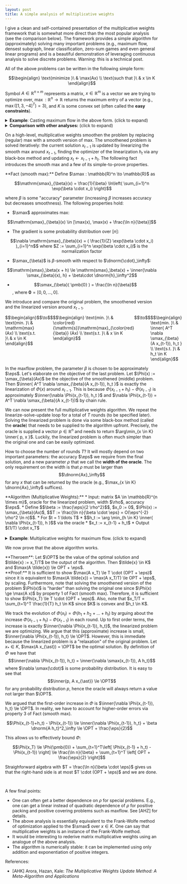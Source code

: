 ```yaml
---
layout: post
title: A simple analysis of multiplicative weights
---
```

I give a clean and self-contained presentation of the multiplicative weights framework that is somewhat more direct than the most popular analysis (see the comparison below). The framework provides a simple algorithm for (approximately) solving many important problems (e.g., maximum flow, densest subgraph, linear classification, zero-sum games and even general linear programs) and is a beautiful demonstration of leveraging continuous analysis to solve discrete problems. Warning: this is a technical post.

All of the above problems can be written in the following simple form:

$$\begin{align}
\text{minimize }\ & \max(Ax) \\
\text{such that }\ & x \in K
\end{align}$$

Symbol $A \in \mathbb{R}^{n \times m}$ represents a matrix, $x \in \mathbb{R}^m$ is a vector we are trying to optimize over, $\max : \mathbb{R}^n \to \mathbb{R}$ returns the maximum entry of a vector (e.g., $\max([1, 3, -4]^T) = 3$), and $K$ is some convex set (often called the **easy constraints**).

<details markdown="1">  <!-- markdown means the internals get parsed -->
<summary><b>Example</b>: Casting maximum flow in the above form. <a>(click to expand)</a></summary>
Suppose we are given an uncapacitated directed graph $G = (V, E)$ and we want to compute the maxflow between some $s, t \in V$. Suppose that the optimal value of this problem is $\OPT$ (i.e., there are $\OPT$ edge-disjoint paths between $s$ and $t$).

We cast the problem in the above form. On a high-level, easy constraints $K$ will correspond to unit flows from $s$ to $t$. We first fix the representation of $K$: a flow $x \in K$ is a vector of dimension $\vert E \vert$, one scalar for each directed edge $e \in E$. Precisely, $x_e$ will represent the amount of flow that is pushed through $e$. This determines the representation. Now, define $K$ to be the convex hull of all simple paths from $s$ to $t$. On a side-note, this is equivalent to saying the flow $x \in K$ is conserving in $V \setminus \\{s, t\\}$, pushes 1 unit from $s$, and contains no circulations; equivalency is due to the integrality of the flow polytope. While it might be strange to call this polytope with exponential number of vertices "easy constraints", we note that the only property we will need later is to optimize a linear function over $K$. However, optimizing a linear function $f(x) = \inner{c, x} = \sum_{e \in E} c_e \cdot x_e$ over $x \in K$ is exactly the problem of finding a shortest path between $s$ and $t$ with edge costs being $c \in \mathbb{R}^{\vert E \vert}$.

Roughly, we want the objective $\max(Ax)$ of our form to correspond to the maximum amount of flow going through any edge in the graph (call this the **congestion**). In other words, we claim that finding the maximum flow corresponds to finding the unit flow that minimizes the most congested edge. Clearly, if there are $\OPT$ disjoint paths we can find a unit flow with congestion $1/\OPT$. One can easily show the converse holds (if there are unit-flows with smaller congestion it leads to more edge-disjoint paths) and hence solving the above problem solves the maximum flow. Of course, the optimal value in the disjoint-path formulation and congestion-minimizing formulation will be reciprocals of each other, but the problems are otherwise equivalent. This also suggests setting the matrix $A$ to be the identity $I$, due to the representation we choose.
</details>

<details markdown="1">
<summary><b>Comparison with other analyses:</b> <a>(click to expand)</a></summary>
This post is inspirated by my personal struggles I had a few years back while trying to learn the multiplicative weights framework. Most popular analyses motivate the approach by *the expert prediction* algorithm [AHZ]. While the approach is intuitive by itself, my intuition completely dissapeared when using them to solve problems such as maximum flow. This is because the experts from [AHZ] essentially correspond to dual variables which are largely disconnected from the original (primal) problem. This analysis keeps the entire discussion in the primal. I have not seen this analysis written down anywhere, but I am sure researchers in the area are well-aware of it.
</details>

On a high-level, multiplicative weights smoothen the problem by replacing (regular) max with a smooth version of max. The smoothened problem is solved iteratively: the current solution $x_{t-1}$ is updated by linearizing the smooth max around $x_{t-1}$, finding the optimizer of the linearization $h_t$ via any black-box method and updating $x_{t} \gets x_{t-1} + h_t$. The following fact introduces the smooth max and a few of its simple-to-prove properties.

<div class="fact" markdown="1">
**Fact (smooth max):** Define $\smax : \mathbb{R}^n \to \mathbb{R}$ as

$$\mathrm{smax}_{\beta}(x) = \frac{1}{\beta} \ln\left( \sum_{i=1}^n \exp(\beta \cdot x_i) \right)$$

where $\beta$ is some "accuracy" parameter (increasing $\beta$ increases accuracy but decreases smoothness). The following properties hold:

* $\smax$ approximates max:

$$\mathrm{smax}_{\beta}(x) \in [\max(x), \max(x) + \frac{\ln n}{\beta}]$$

* The gradient is some probability distribution over $[n]$:

<center>$$\nabla \mathrm{smax}_{\beta}(x) = ( \frac{1}{Z} \exp(\beta \cdot x_i) )_{i=1}^n$$ where $Z := \sum_{i=1}^n 
\exp(\beta \cdot x_i)$ is the normalization factor</center>

* $\smax_{\beta}$ is $\beta$-smooth with respect to $\dnorm{\cdot}_\infty$:

$$\mathrm{smax}_\beta(x + h) \le \mathrm{smax}_\beta(x) + \inner{\nabla \smax_{\beta}(x), h} + \beta\cdot \dnorm{h}_\infty^2$$

* $$\smax_{\beta}( \pmb{0} ) = \frac{\ln n}{\beta}$$, where $\pmb{0} = [0,0,\ldots,0]$.

</div>

We introduce and compare the original problem, the smoothened version and the linearized version around $x_{t-1}$.

<div style="display:grid;grid-template-columns:1fr 0.3fr 1fr 0.3fr 1fr;">
<div class="cell">
$$\begin{align}
\text{min. }\ & \mathrm{max} (Ax) \\
\text{s.t. }\ & x \in K
\end{align}$$
</div>
<div class="cell">
$$\to$$
</div>
<div class="cell">
$$\begin{align}
\text{min. }\ & \color{red}{\mathrm{s}}\mathrm{max}_{\color{red}{\beta}} (Ax) \\
\text{s.t. }\ & x \in K
\end{align}$$
</div>
<div class="cell">
$$\to$$
</div>
<div class="cell">
$$\begin{align}
\text{min. }\ & \inner{ A^T \nabla \smax_{\beta}(A x_{t-1}), h_t } \\
\text{s.t. }\ & h_t \in K
\end{align}$$
</div>
</div>

In the maxflow problem, the parameter $\beta$ is chosen to be approximately $\eps$. Let's elaborate on the objective of the last problem. Let $\Phi(x) := \smax_{\beta}(Ax)$ be the objective of the smoothened (middle) problem. Then $\inner{ A^T \nabla \smax_{\beta}(A x_{t-1}), h_t }$ is exactly the linearization of $\Phi(x)$ around $x_{t-1}$. This is because $\Phi(x_{t-1} + h_t) - \Phi(x_{t-1})$ is approximately $\inner{\nabla \Phi(x_{t-1}), h_t }$ and $\nabla \Phi(x_{t-1}) = A^T \nabla \smax_{\beta}(A x_{t-1})$ by chain rule.

We can now present the full multiplicative weights algorithm. We repeat the linearize-solve-update loop for a total of $T$ rounds (to be specified later). Solving the linearized problem is done via some black-box method (called the **oracle**) that needs to be supplied to the algorithm upfront. Precisely, the oracle is supplied a vector $p \in \mathbb{R}^n$ and needs to return $\arg\min_{x \in K} \inner{ p, x }$. Luckily, the linearized problem is often much simpler than the original one and can be easily optimized.

How to choose the number of rounds $T$? It will mostly depend on two important parameters: the accuracy $\eps$ we require from the final solution, and a new parameter $\rho$ that we call the **width of the oracle**. The only requirement on the width is that $\rho$ must be larger than $$\dnorm{Ax}_\infty$$ for any $x$ that can be returned by the oracle (e.g., $\max_{x \in K} \dnorm{Ax}_\infty$ suffices).

<div markdown="1" class="algorithm">
**Algorithm (Multiplicative Weights):**
* Input: matrix $A \in \mathbb{R}^{n \times m}$, oracle for the linearized problem, width $\rho$, accuracy $\eps$.
* Define $$\beta := \frac{\eps}{2 \rho^2}$$, $x_0 := 0$, $\Phi(x) := \smax_{\beta}(Ax)$, $$T := \frac{\ln n}{\beta \cdot \eps} = O(\eps^{-2} \rho^2 \ln n)$$.
* For $t = 1 \ldots T$
  * $$h_t := \arg \min_{h \in K} \inner{ \nabla \Phi(x_{t-1}), h }$$ via the oracle
  * $x_t := x_{t-1} + h_t$
* Output $(1/T) \cdot x_T$
</div>

<br/>
<details markdown="1">  <!-- markdown means the internals get parsed -->
<summary><b>Example</b>: Multiplicative weights for maximum flow. <a>(click to expand)</a></summary>
Suppose we want to solve maxflow between $s$ and $t$ with $\eps$ relative error. We assume for simplicity that the graph is directed and uncapacitated which allows us to set $\rho = 1$. Set $\beta$ and $T$ accordingly. Let $\OPT$ be the optimal value of the problem when cast in the aforementioned standard form (which is the reciprocal of the number of edge-disjoint paths between $s$ and $t$, note that the relative error is unchanged when taking reciprocals).

Initialize a "congestion" vector $x := [0, 0, \ldots, 0] \in \mathbb{R}^{\vert E \vert}$ that remembers for each edge how many times has it been used. We repeat the following for $T$ rounds: for each directed edge $e$ we compute a cost $c_e := \exp(\beta x_i) > 0$. Normalize this vector of costs by dividing all entries by $$Z := \sum_{e \in E} \exp(\beta x_i)$$ that makes their sum equal to $1$ (note: this is unnecessary, but we do it to stay true to the algorithm). Find the shortest path $P$ between $s$ and $t$ with respect to the edge costs $c$ (e.g., with a Dijkstra). Update $x$ by incrementing $x_e$ for each edge $e$ that was used in the shortest path $P$.

After the above loop terminates, the collection of all shortest paths found throughout the algorithm provide us with $T$ paths that incur congestion of at most $T \cdot (OPT + \eps)$. Scaling by $1/T$, we find a unit-flow that incurs congestion $OPT + \eps$ and we are done.

Note: in the capacitated version we would need to set $\rho := 1 / c_{\min}$, where $c_{\min}$ is the minimum positive edge capacity. This is a significant downside of the method and a long line of research has been developed in order to reduce this width.
</details>

We now prove that the above algorithm works.
<div markdown="1" class="theorem">
**Theroem**: Let $\OPT$ be the value of the optimal solution and $\tilde{x} := x_T/T$ be the output of the algorithm. Then $\tilde{x} \in K$ and $\max(A \tilde{x}) \le OPT + \eps$.
</div>

<div markdown="1" class="proof">
**Proof:** It is sufficient to show $\max(A x_T) \le T \cdot (OPT + \eps)$ since it is equivalent to $\max(A \tilde{x}) = \max(A x_T/T) \le OPT + \eps$, by scaling. Furthermore, note that solving the smoothened version of the problem $\Phi(x)$ is "harder" than solving the original one since $\Phi(x) \ge \max(A x)$ by property 1 of Fact (smooth max). Therefore, it is sufficient to show $\Phi(x_T) \le T \cdot (OPT + \eps)$. Also, note that $x_T/T = \sum_{t=1}^T \frac{1}{T} h_t \in K$ since $K$ is convex and $h_t \in K$.

We track the evolution of $\Phi(x_t) = \Phi(h_1 + h_2 + \ldots + h_t)$ by arguing about the increase $\Phi(x_{t-1} + h_t) - \Phi(x_{t-1})$ in each round. Up to first order terms, the increase is exactly $\inner{\nabla \Phi(x_{t-1}), h_t}$, the linearized problem we are optimizing. We argue that this (approximate) increase is small, $\inner{\nabla \Phi(x_{t-1}), h_t} \le \OPT$. However, this is immediate because the linearized problem is a "relaxation" of the original problem. Let $x_{\ast} \in K$, $\max(A x_{\ast}) = \OPT$ be the optimal solution. By definition of $\Phi$ we have that $$\inner{\nabla \Phi(x_{t-1}), h_t} = \inner{\nabla \smax(x_{t-1}), A h_t}$$ where $\nabla \smax(\cdot)$ is some probability distribution. It is easy to see that $$\inner{p, A x_{\ast}} \le \OPT$$ for any probability distribution $p$, hence the oracle will always return a value not larger than $\OPT$.

We argued that the first-order increase in $\Phi$ is $\inner{\nabla \Phi(x_{t-1}), h_t} \le \OPT$. In reality, we have to account for higher-order errors via property 3 of Fact (smooth max). 

$$\Phi(x_{t-1}+h_t) - \Phi(x_{t-1}) \le \inner{\nabla \Phi(x_{t-1}), h_t} + \beta \dnorm{A h_t}^2_\infty \le \OPT + \frac{\eps}{2}$$

This allows us to effectively bound $\Phi$:

$$\Phi(x_T) \le \Phi(\pmb{0}) + \sum_{t=1}^T\left[ \Phi(x_{t-1} + h_t) - \Phi(x_{t-1}) \right] \le \frac{\ln n}{\beta} + \sum_{t=1}^T \left[ OPT + \frac{\eps}{2} \right]$$

Straighforward algebra with $T = \frac{\ln n}{\beta \cdot \eps}$ gives us that the right-hand side is at most $T \cdot (OPT + \eps)$ and we are done.

</div>

<br/>

A few final points:
* One can often get a better dependence on $\rho$ for special problems. E.g., one can get a linear instead of quadratic dependence of $\rho$ for positive packing and positive covering problems such as maxflow. See [AHZ] for details.
* The above analysis is essentially equivalent to the Frank-Wolfe method of optimization applied to the $\smax$ over $x \in K$. One can say that multiplicative weights is an instance of the Frank-Wolfe method.
* It would be interesting to rederive matrix multiplicative weights using an analogue of the above analysis.
* The algorithm is numerically stable: it can be implemented using only addition and exponentiation of positive integers.

References:
* [AHK] Arora, Hazan, Kale: *The Multiplicative Weights Update Method: A Meta-Algorithm and Applications*

<script type="text/x-mathjax-config">
  MathJax.Hub.Config({
    TeX: {
      Macros: {
        inner: ["{\\left\\langle #1 \\right\\rangle}", 1],
        dnorm: ["{\\vert\\!\\vert #1 \\vert\\!\\vert}", 1],
        eps: "{\\varepsilon}",
        OPT: "{\\mathrm{OPT}}",
        smax: "{\\mathrm{smax}}",
      }
    }
});
</script> 
